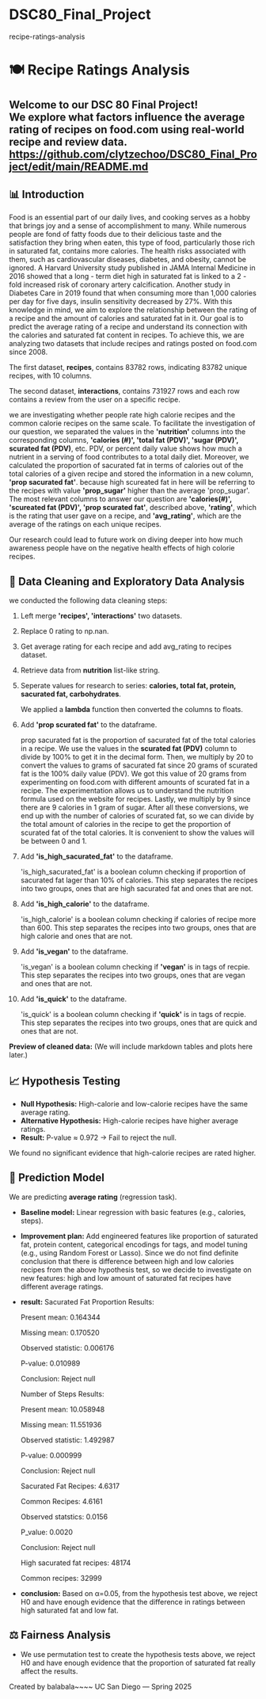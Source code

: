 # DSC80_Final_Project
recipe-ratings-analysis

# 🍽️ Recipe Ratings Analysis

Welcome to our DSC 80 Final Project!  
We explore what factors influence the average rating of recipes on food.com using real-world recipe and review data.
https://github.com/clytzechoo/DSC80_Final_Project/edit/main/README.md
---

## 📊 Introduction

Food is an essential part of our daily lives, and cooking serves as a hobby that brings joy and a sense of accomplishment to many. While numerous people are fond of fatty foods due to their delicious taste and the satisfaction they bring when eaten, this type of food, particularly those rich in saturated fat, contains more calories. The health risks associated with them, such as cardiovascular diseases, diabetes, and obesity, cannot be ignored. A Harvard University study published in JAMA Internal Medicine in 2016 showed that a long - term diet high in saturated fat is linked to a 2 - fold increased risk of coronary artery calcification. Another study in Diabetes Care in 2019 found that when consuming more than 1,000 calories per day for five days, insulin sensitivity decreased by 27%.
With this knowledge in mind, we aim to explore the relationship between the rating of a recipe and the amount of calories and saturated fat in it. Our goal is to predict the average rating of a recipe and understand its connection with the calories and saturated fat content in recipes. To achieve this, we are analyzing two datasets that include recipes and ratings posted on food.com since 2008.

The first dataset, **recipes**, contains 83782 rows, indicating 83782 unique recipes, with 10 columns. 

The second dataset, **interactions**, contains 731927 rows and each row contains a review from the user on a specific recipe.

we are investigating whether people rate high calorie recipes and the common calorie recipes on the same scale. To facilitate the investigation of our question, we separated the values in the **'nutrition'** columns into the corresponding columns, **'calories (#)', 'total fat (PDV)', 'sugar (PDV)', scurated fat (PDV)**, etc. PDV, or percent daily value shows how much a nutrient in a serving of food contributes to a total daily diet. Moreover, we calculated the proportion of sacurated fat in terms of calories out of the total calories of a given recipe and stored the information in a new column, **'prop sacurated fat'**. because high scureated fat in here will be referring to the recipes with value **'prop_sugar'** higher than the average 'prop_sugar'. The most relevant columns to answer our question are **'calories(#)', 'scureated fat (PDV)', 'prop scurated fat'**, described above, **'rating'**, which is the rating that user gave on a recipe, and **'avg_rating'**, which are the average of the ratings on each unique recipes.

Our research could lead to future work on diving deeper into how much awareness people have on the negative health effects of high colorie recipes.

## 🧼 Data Cleaning and Exploratory Data Analysis

we conducted the following data cleaning steps:

  1. Left merge **'recipes', 'interactions'** two datasets.
  2. Replace 0 rating to np.nan.
  3. Get average rating for each recipe and add avg_rating to recipes dataset.
  4. Retrieve data from **nutrition** list-like string.
  5. Seperate values for research to series: **calories, total fat, protein, sacurated fat, carbohydrates**.
     
      We applied a **lambda** function then converted the columns to floats.
  6. Add **'prop scurated fat'** to the dataframe.
     
      prop sacurated fat is the proportion of sacurated fat of the total calories in a recipe. We use the values in the **scurated fat (PDV)** column to divide by 100% to get it in the decimal form. Then, we multiply by 20 to convert the values to grams of sacurated fat since 20 grams of scurated fat is the 100% daily value (PDV). We got this value of 20 grams from experimenting on food.com with different amounts of scurated fat in a recipe. The experimentation allows us to understand the nutrition formula used on the website for recipes. Lastly, we multiply by 9 since there are 9 calories in 1 gram of sugar. After all these conversions, we end up with the number of calories of scurated fat, so we can divide by the total amount of calories in the recipe to get the proportion of scurated fat of the total calories. It is convenient to show the values will be between 0 and 1.
  7. Add **'is_high_sacurated_fat'** to the dataframe.

      'is_high_sacurated_fat' is a boolean column checking if proportion of sacurated fat lager than 10% of calories. This step separates the recipes into two groups, ones that are high sacurated fat and ones that are not.
  8. Add **'is_high_calorie'** to the dataframe.

      'is_high_calorie' is a boolean column checking if calories of recipe more than 600. This step separates the recipes into two groups, ones that are high calorie and ones that are not.
  9. Add **'is_vegan'** to the dataframe.

      'is_vegan' is a boolean column checking if **'vegan'** is in tags of recpie. This step separates the recipes into two groups, ones that are vegan and ones that are not.
  10. Add **'is_quick'** to the dataframe.

      'is_quick' is a boolean column checking if **'quick'** is in tags of recpie. This step separates the recipes into two groups, ones that are quick and ones that are not.

**Preview of cleaned data:**
(We will include markdown tables and plots here later.)

## 📈 Hypothesis Testing

- **Null Hypothesis:** High-calorie and low-calorie recipes have the same average rating.
- **Alternative Hypothesis:** High-calorie recipes have higher average ratings.
- **Result:** P-value ≈ 0.972 → Fail to reject the null.

We found no significant evidence that high-calorie recipes are rated higher.

## 🤖 Prediction Model

We are predicting **average rating** (regression task).

- **Baseline model:** Linear regression with basic features (e.g., calories, steps).
- **Improvement plan:** Add engineered features like proportion of saturated fat, protein content, categorical encodings for tags, and model tuning (e.g., using Random Forest or Lasso). Since we do not find definite conclusion that there is difference between high and low calories recipes from the above hypothesis test, so we decide to investigate on new features: high and low amount of saturated fat recipes have different average ratings.
- **result:**
Sacurated Fat Proportion Results:

  Present mean: 0.164344

  Missing mean: 0.170520

  Observed statistic: 0.006176

  P-value: 0.010989

  Conclusion: Reject null

  Number of Steps Results:

  Present mean: 10.058948

  Missing mean: 11.551936

  Observed statistic: 1.492987

  P-value: 0.000999

  Conclusion: Reject null

  Sacurated Fat Recipes: 4.6317

  Common Recipes: 4.6161

  Observed statstics: 0.0156

  P_value: 0.0020

  Conclusion: Reject null

  High sacurated fat recipes: 48174

  Common recipes: 32999


- **conclusion:** Based on α=0.05, from the hypothesis test above, we reject H0 and have enough evidence that the difference in ratings between high saturated fat and low fat.
## ⚖️ Fairness Analysis

- We use permutation test to create the hypothesis tests above, we reject H0 and have enough evidence that the proportion of saturated fat really affect the results.

Created by balabala~~~~
UC San Diego — Spring 2025
